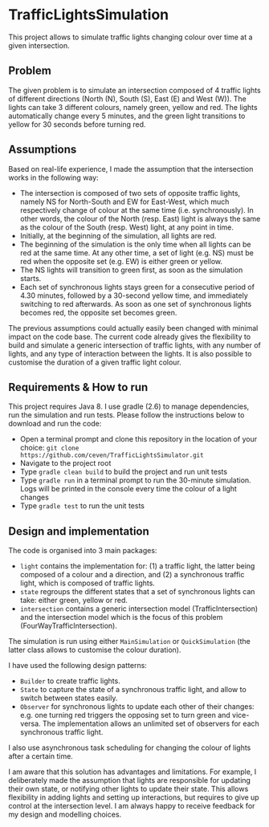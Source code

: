 # TrafficLightsSimulation
This project allows to simulate traffic lights changing colour over time at a given intersection. 

## Problem
The given problem is to simulate an intersection composed of 4 traffic lights of different directions (North (N), South (S), East (E) and West (W)). The lights can take 3 different colours, namely green, yellow and red. The lights automatically change every 5 minutes, and the green light transitions to yellow for 30 seconds before turning red.

## Assumptions
Based on real-life experience, I made the assumption that the intersection works in the following way:

 - The intersection is composed of two sets of opposite traffic lights, namely NS for North-South and EW for East-West, which much respectively change of colour at the same time (i.e. synchronously). In other words, the colour of the North (resp. East) light is always the same as the colour of the South (resp. West) light, at any point in time.
 - Initially, at the beginning of the simulation, all lights are red. 
 - The beginning of the simulation is the only time when all lights can be red at the same time. At any other time, a set of light (e.g. NS) must be red when the opposite set (e.g. EW) is either green or yellow.
 - The NS lights will transition to green first, as soon as the simulation starts.
 - Each set of synchronous lights stays green for a consecutive period of 4.30 minutes, followed by a 30-second yellow time, and immediately switching to red afterwards. As soon as one set of synchronous lights becomes red, the opposite set becomes green.

The previous assumptions could actually easily been changed with minimal impact on the code base. The current code already gives the flexibility to build and simulate a generic intersection of traffic lights, with any number of lights, and any type of interaction between the lights. It is also possible to customise the duration of a given traffic light colour.

## Requirements & How to run
This project requires Java 8. I use gradle (2.6) to manage dependencies, run the simulation and run tests. Please follow the instructions below to download and run the code:

 - Open a terminal prompt and clone this repository in the location of your choice: ```git clone https://github.com/ceven/TrafficLightsSimulator.git```
 - Navigate to the project root
 - Type ```gradle clean build``` to build the project and run unit tests
 - Type ```gradle run``` in a terminal prompt to run the 30-minute simulation. Logs will be printed in the console every time the colour of a light changes
 - Type ```gradle test``` to run the unit tests

## Design and implementation
The code is organised into 3 main packages:

 - ```light``` contains the implementation for: (1) a traffic light, the latter being composed of a colour and a direction, and (2) a synchronous traffic light, which is composed of traffic lights.
 - `state` regroups the different states that a set of synchronous lights can take: either green, yellow or red.
 - `intersection` contains a generic intersection model (TrafficIntersection) and the intersection model which is the focus of this problem (FourWayTrafficIntersection).

The simulation is run using either `MainSimulation` or `QuickSimulation` (the latter class allows to customise the colour duration).

I have used the following design patterns:
 - `Builder` to create traffic lights.
 - `State` to capture the state of a synchronous traffic light, and allow to switch between states easily.
 - `Observer` for synchronous lights to update each other of their changes: e.g. one turning red triggers the opposing set to turn green and vice-versa. The implementation allows an unlimited set of observers for each synchronous traffic light.

I also use asynchronous task scheduling for changing the colour of lights after a certain time.

I am aware that this solution has advantages and limitations. For example, I deliberately made the assumption that lights are responsible for updating their own state, or notifying other lights to update their state. This allows flexibility in adding lights and setting up interactions, but requires to give up control at the intersection level. I am always happy to receive feedback for my design and modelling choices.